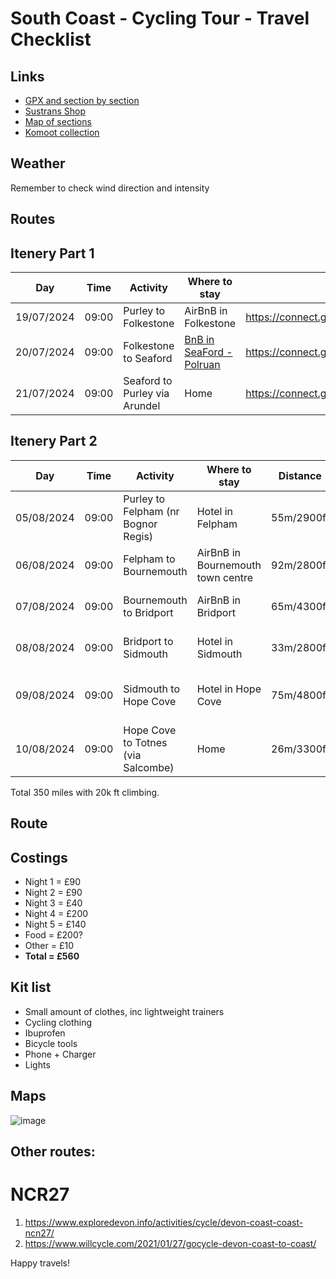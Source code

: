 # South Coast - Cycling Tour - Travel Checklist  

## Links

- [GPX and section by section](https://www.gps-routes.co.uk/routes/home.nsf/RoutesLinksCycle/national-cycle-route-2-cycle-route)
- [Sustrans Shop](https://shop.sustrans.org.uk/collections/gpx-and-downloads)
- [Map of sections](https://cycle.travel/map/journey/149267)
- [Komoot collection](https://www.komoot.com/collection/2211292)

## Weather
Remember to check wind direction and intensity

## Routes

## Itenery Part 1

| Day | Time | Activity | Where to stay | Route | 
| --- | ---- | -------- | ------------- | ----- |
| 19/07/2024 | 09:00  | Purley to Folkestone | AirBnB in Folkestone | https://connect.garmin.com/modern/activity/16482585232 | 
| 20/07/2024 | 09:00  | Folkestone to Seaford  | [BnB in SeaFord - Polruan](http://www.seafordheadguesthouse.co.uk) | https://connect.garmin.com/modern/activity/16498588494 |
| 21/07/2024 | 09:00  | Seaford to Purley via Arundel | Home | https://connect.garmin.com/modern/activity/16514951268 |

## Itenery Part 2
| Day | Time | Activity | Where to stay | Distance | Notes |
| --- | ---- | -------- | ------------- | ----- | ----- |
| 05/08/2024 | 09:00  | Purley to Felpham (nr Bognor Regis) | Hotel in Felpham | 55m/2900ft |
| 06/08/2024 | 09:00  | Felpham to Bournemouth | AirBnB in Bournemouth town centre | 92m/2800ft |
| 07/08/2024 | 09:00  | Bournemouth to Bridport | AirBnB in Bridport | 65m/4300ft | Detour via West Bay (cliffs) |
| 08/08/2024 | 09:00  | Bridport to Sidmouth | Hotel in Sidmouth | 33m/2800ft | Stop off in Axminster and Seaton |
| 09/08/2024 | 09:00  | Sidmouth to Hope Cove | Hotel in Hope Cove | 75m/4800ft | Dinner in Kingsbridge, stop off in Totnes |
| 10/08/2024 | 09:00  | Hope Cove to Totnes (via Salcombe) | Home  | 26m/3300ft | Train to London |

Total 350 miles with 20k ft climbing.

## Route

## Costings
- Night 1 = £90
- Night 2 = £90
- Night 3 = £40
- Night 4 = £200
- Night 5 = £140
- Food = £200?
- Other = £10
- **Total = £560**

## Kit list
- Small amount of clothes, inc lightweight trainers
- Cycling clothing
- Ibuprofen
- Bicycle tools
- Phone + Charger
- Lights

## Maps

<img alt="image" src="https://github.com/user-attachments/assets/657e53f7-4c77-40ca-98a6-f4a3b8508b5b">

## Other routes:

# NCR27

1. https://www.exploredevon.info/activities/cycle/devon-coast-coast-ncn27/
2. https://www.willcycle.com/2021/01/27/gocycle-devon-coast-to-coast/


Happy travels!



